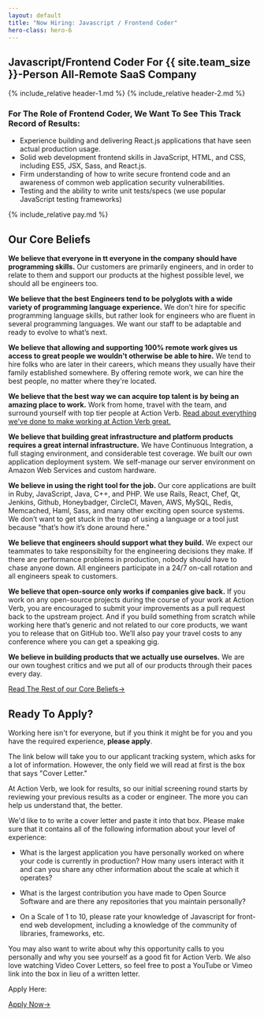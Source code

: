 ```yaml
---
layout: default
title: "Now Hiring: Javascript / Frontend Coder"
hero-class: hero-6
---
```


## Javascript/Frontend Coder For {{ site.team_size }}-Person All-Remote SaaS Company

{% include_relative header-1.md %}
{% include_relative header-2.md %}

### For The Role of Frontend Coder, We Want To See This Track Record of Results:

 * Experience building and delivering React.js applications that have seen
actual production usage.
 * Solid web development frontend skills in JavaScript, HTML, and CSS,
including ES5, JSX, Sass, and React.js.
 * Firm understanding of how to write secure frontend code and an awareness
of common web application security vulnerabilities.
 * Testing and the ability to write unit tests/specs (we use popular JavaScript testing
frameworks)

{% include_relative pay.md %}


## Our Core Beliefs

**We believe that everyone in tt everyone in the company should have
programming skills.** Our customers are primarily engineers, and in order
to relate to them and support our products at the highest possible
level, we should all be engineers too.

**We believe that the best Engineers tend to be polyglots with a wide
variety of programming language experience.** We don’t hire for specific
programming language skills, but rather look for engineers who are
fluent in several programming languages. We want our staff to be
adaptable and ready to evolve to what’s next.

**We believe that allowing and supporting 100% remote work gives us
access to great people we wouldn't otherwise be able to hire.**  We tend
to hire folks who are later in their careers, which means they usually
have their family established somewhere.  By offering remote work, we
can hire the best people, no matter where they're located.

**We believe that the best way we can acquire top talent is by being an
amazing place to work.**  Work from home, travel with the team, and
surround yourself with top tier people at Action Verb.
[Read about everything we've done to make
working at Action Verb great.](https://actionverb.com/working-at-action-verb)

**We believe that building great infrastructure and platform products
requires a great internal infrastructure.** We have Continuous Integration,
a full staging environment, and considerable test coverage.
We built our own application deployment system.  We
self-manage our server environment on Amazon Web Services and custom hardware.

**We believe in using the right tool for the job.** Our core applications
are built in Ruby, JavaScript, Java, C++, and PHP. We use Rails, React,
Chef, Qt, Jenkins, Github, Honeybadger, CircleCI, Maven, AWS, MySQL,
Redis, Memcached, Haml, Sass, and many other exciting open source
systems. We don’t want to get stuck in the trap of using a language or a
tool just because "that’s how it’s done around here."

**We believe that engineers should support what they build.** We expect
our teammates to take responsibilty for the engineering decisions they
make.  If there are performance problems in production, nobody should
have to chase anyone down.  All engineers participate in a 24/7 on-call
rotation and all engineers speak to customers.

**We believe that open-source only works if companies give back.**  If you
work on any open-source projects during the course of your work at
Action Verb, you are encouraged to submit your improvements as a pull
request back to the upstream project.  And if you build something from
scratch while working here that’s generic and not related to our core
products, we want you to release that on GitHub too.  We’ll also pay
your travel costs to any conference where you can get a speaking gig.

**We believe in building products that we actually use ourselves.** We are
our own toughest critics and we put all of our products through their
paces every day.

<p><a class="page-btn f7 f5-ns ttu tracked-slight mb2" href="/core-beliefs">Read The Rest of our Core Beliefs<span class="pl1">&#8594;</span></a></p>

## Ready To Apply?

Working here isn't for everyone, but if you think it might be for you and you have the required experience, **please apply**.

The link below will take you to our applicant tracking system, which
asks for a lot of information.  However, the only field we will read at
first is the box that says "Cover Letter."

At Action Verb, we look for results, so our initial screening round
starts by reviewing your previous results as a coder or engineer.  The
more you can help us understand that, the better.

We'd like to to write a cover letter and paste it into that box.  Please make sure
that it contains all of the following information about your level of experience:

 * What is the largest application you have personally worked on where
 your code is currently in production?  How many users interact with it
 and can you share any other information about the scale at which it
 operates?

 * What is the largest contribution you have made to Open Source
 Software and are there any repositories that you maintain personally?

 * On a Scale of 1 to 10, please rate your knowledge of Javascript for
 front-end web development, including a knowledge of the community of
 libraries, frameworks, etc.

You may also want to write about why this opportunity calls to you
personally and why you see yourself as a good fit for Action Verb.  We
also love watching Video Cover Letters, so feel free to post a YouTube
or Vimeo link into the box in lieu of a written letter.

Apply Here:

<p><a class="page-btn f7 f5-ns ttu tracked-slight mb2" href="http://actionverb.applytojob.com/apply/IwjSeIR7FO/Front-End-Engineer">Apply Now<span class="pl1">&#8594;</span></a></p>

